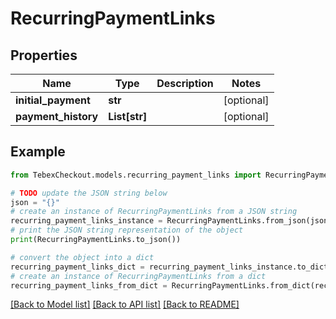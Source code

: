 # RecurringPaymentLinks


## Properties

Name | Type | Description | Notes
------------ | ------------- | ------------- | -------------
**initial_payment** | **str** |  | [optional] 
**payment_history** | **List[str]** |  | [optional] 

## Example

```python
from TebexCheckout.models.recurring_payment_links import RecurringPaymentLinks

# TODO update the JSON string below
json = "{}"
# create an instance of RecurringPaymentLinks from a JSON string
recurring_payment_links_instance = RecurringPaymentLinks.from_json(json)
# print the JSON string representation of the object
print(RecurringPaymentLinks.to_json())

# convert the object into a dict
recurring_payment_links_dict = recurring_payment_links_instance.to_dict()
# create an instance of RecurringPaymentLinks from a dict
recurring_payment_links_from_dict = RecurringPaymentLinks.from_dict(recurring_payment_links_dict)
```
[[Back to Model list]](../README.md#documentation-for-models) [[Back to API list]](../README.md#documentation-for-api-endpoints) [[Back to README]](../README.md)


